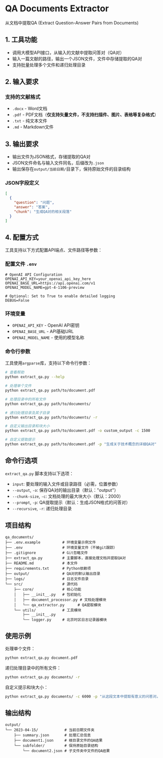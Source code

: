 # QA Documents Extractor

从文档中提取QA (Extract Question-Answer Pairs from Documents)

## 1. 工具功能

- 调用大模型API接口，从输入的文献中提取问答对（QA对）
- 输入一篇文献的路径，输出一个JSON文件，文件中存储提取的QA对
- 支持批量处理多个文件和递归处理目录

## 2. 输入要求

### 支持的文献格式
- `.docx` - Word文档
- `.pdf` - PDF文档（**仅支持矢量文件，不支持扫描件、图片、表格等复杂格式**）
- `.txt` - 纯文本文件
- `.md` - Markdown文件

## 3. 输出要求

- 输出文件为JSON格式，存储提取的QA对
- JSON文件命名与输入文件同名，后缀改为`.json`
- 输出保存在`output/当前日期/`目录下，保持原始文件的目录结构

### JSON字段定义
```json
[
  {
    "question": "问题",
    "answer": "答案",
    "chunk": "生成QA对的相关段落"
  }
]
```

## 4. 配置方式

工具支持以下方式配置API端点、文件路径等参数：

### 配置文件 `.env`

```
# OpenAI API Configuration
OPENAI_API_KEY=your_openai_api_key_here
OPENAI_BASE_URL=https://api.openai.com/v1
OPENAI_MODEL_NAME=gpt-4-1106-preview

# Optional: Set to True to enable detailed logging
DEBUG=False
```

### 环境变量
- `OPENAI_API_KEY` - OpenAI API密钥
- `OPENAI_BASE_URL` - API基础URL
- `OPENAI_MODEL_NAME` - 使用的模型名称

### 命令行参数

工具使用`argparse`库，支持以下命令行参数：

```bash
# 查看帮助
python extract_qa.py --help

# 处理单个文件
python extract_qa.py path/to/document.pdf

# 处理目录中的所有文件
python extract_qa.py path/to/documents/

# 递归处理目录及其子目录
python extract_qa.py path/to/documents/ -r

# 自定义输出目录和块大小
python extract_qa.py path/to/document.pdf -o custom_output -c 1500

# 自定义提取提示
python extract_qa.py path/to/document.pdf -p "生成关于技术概念的详细QA对"
```

## 命令行选项

`extract_qa.py` 脚本支持以下选项：

- `input`: 要处理的输入文件或目录路径（必需，位置参数）
- `--output`, `-o`: 保存QA对的输出目录（默认："output"）
- `--chunk-size`, `-c`: 文档处理的最大块大小（默认：2000）
- `--prompt`, `-p`: QA提取提示（默认：生成JSON格式的问答对）
- `--recursive`, `-r`: 递归处理目录

## 项目结构

```
qa_documents/
├── .env.example          # 环境变量示例文件
├── .env                  # 环境变量文件（不被git跟踪）
├── .gitignore            # Git忽略文件
├── extract_qa.py         # 主要脚本，直接处理文档并提取QA对
├── README.md             # 本文件
├── requirements.txt      # Python依赖项
├── output/               # QA对的默认输出目录
├── logs/                 # 日志文件目录
└── src/                  # 源代码
    ├── core/             # 核心功能
    │   ├── __init__.py   # 包初始化
    │   ├── document_processor.py # 文档处理模块
    │   └── qa_extractor.py      # QA提取模块
    └── utils/            # 工具模块
        ├── __init__.py
        └── logger.py     # 北京时区日志记录器模块
```

## 使用示例

处理单个文件：
```bash
python extract_qa.py document.pdf
```

递归处理目录中的所有文件：
```bash
python extract_qa.py documents/ -r
```

自定义提示和块大小：
```bash
python extract_qa.py documents/ -c 6000 -p "从这段文本中提取有意义的问答对。包括事实信息和关键概念。格式化输出为包含'question','answer'字段的JSON数组。如果没有合适的内容，请返回空数组。"
```

## 输出结构

```
output/
└── 2023-04-15/            # 当前日期文件夹
    ├── summary.json       # 处理汇总信息
    ├── document1.json     # 根目录文件的QA结果
    └── subfolder/         # 保持原始目录结构
        └── document2.json # 子文件夹中文件的QA结果
```